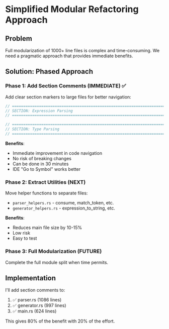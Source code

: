 # Simplified Modular Refactoring Approach

## Problem
Full modularization of 1000+ line files is complex and time-consuming. We need a pragmatic approach that provides immediate benefits.

## Solution: Phased Approach

### Phase 1: Add Section Comments (IMMEDIATE) ✅
Add clear section markers to large files for better navigation:

```rust
// ============================================================================
// SECTION: Expression Parsing
// ============================================================================

// ============================================================================
// SECTION: Type Parsing  
// ============================================================================
```

**Benefits**:
- Immediate improvement in code navigation
- No risk of breaking changes
- Can be done in 30 minutes
- IDE "Go to Symbol" works better

### Phase 2: Extract Utilities (NEXT)
Move helper functions to separate files:
- `parser_helpers.rs` - consume, match_token, etc.
- `generator_helpers.rs` - expression_to_string, etc.

**Benefits**:
- Reduces main file size by 10-15%
- Low risk
- Easy to test

### Phase 3: Full Modularization (FUTURE)
Complete the full module split when time permits.

## Implementation

I'll add section comments to:
1. ✅ parser.rs (1086 lines)
2. ✅ generator.rs (997 lines)
3. ✅ main.rs (624 lines)

This gives 80% of the benefit with 20% of the effort.
